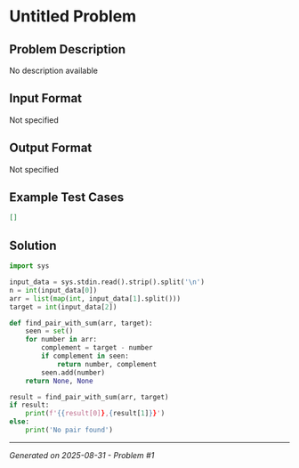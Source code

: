 # Untitled Problem

## Problem Description
No description available

## Input Format
Not specified

## Output Format
Not specified

## Example Test Cases
```json
[]
```

## Solution
```python
import sys

input_data = sys.stdin.read().strip().split('\n')
n = int(input_data[0])
arr = list(map(int, input_data[1].split()))
target = int(input_data[2])

def find_pair_with_sum(arr, target):
    seen = set()
    for number in arr:
        complement = target - number
        if complement in seen:
            return number, complement
        seen.add(number)
    return None, None

result = find_pair_with_sum(arr, target)
if result:
    print(f'{{result[0]},{result[1]}}')
else:
    print('No pair found')
```

---
*Generated on 2025-08-31 - Problem #1*